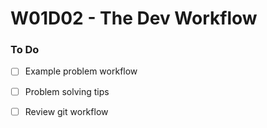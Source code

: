 # W01D02 - The Dev Workflow

### To Do
- [ ] Example problem workflow
- [ ] Problem solving tips
- [ ] Review git workflow




























